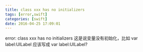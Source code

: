 ```yaml
---
title: class xxx has no initializers
tags: [error,swift]
categories: [swift]
date: 2016-04-25 17:09:01
---
```


error: class xxx has no initializers
这是说变量没有初始化，比如
  var label:UILabel
    应该写成
    var label:UILabel?
